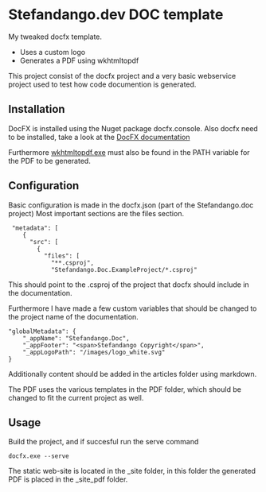# Stefandango.dev DOC template

My tweaked docfx template. 

- Uses a custom logo
- Generates a PDF using wkhtmltopdf

This project consist of the docfx project and a very basic webservice project used to test how code documention is generated.

## Installation

DocFX is installed using the Nuget package docfx.console. Also docfx need to be installed, take a look at the [DocFX documentation](https://dotnet.github.io/docfx/)

Furthermore [wkhtmltopdf.exe](https://wkhtmltopdf.org/) must also be found in the PATH variable for the PDF to be generated. 

## Configuration

Basic configuration is made in the docfx.json (part of the Stefandango.doc project)
Most important sections are the files section.

```
 "metadata": [
    {
      "src": [
        {
          "files": [
            "**.csproj",
            "Stefandango.Doc.ExampleProject/*.csproj"
```

This should point to the .csproj of the project that docfx should include in the documentation.

Furthermore I have made a few custom variables that should be changed to the project name of the documentation. 
```
"globalMetadata": {
    "_appName": "Stefandango.Doc",
    "_appFooter": "<span>Stefandango Copyright</span>",
    "_appLogoPath": "/images/logo_white.svg"
}
```

Additionally content should be added in the articles folder using markdown. 

The PDF uses the various templates in the PDF folder, which should be changed to fit the current project as well.

## Usage

Build the project, and if succesful run the serve command

```
docfx.exe --serve
```

The static web-site is located in the _site folder, in this folder the generated PDF is placed in the _site_pdf folder. 